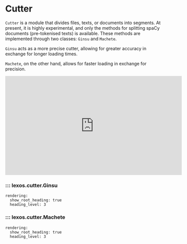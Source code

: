 # Cutter

`Cutter` is a module that divides files, texts, or documents into segments. At present, it is highly experimental, and only the methods for splitting spaCy documents (pre-tokenised texts) is available. These methods are implemented through two classes: `Ginsu` and `Machete`.

`Ginsu` acts as a more precise cutter, allowing for greater accuracy in exchange for longer loading times.

`Machete`, on the other hand, allows for faster loading in exchange for precision.

<iframe style="width: 560px; height: 315px; margin: auto;" src="https://www.youtube.com/embed/Sv_uL1Ar0oM" title="YouTube video player -- Ginsu knives" frameborder="0" allow="accelerometer; autoplay; clipboard-write; encrypted-media; gyroscope; picture-in-picture" allowfullscreen></iframe>

### ::: lexos.cutter.Ginsu
    rendering:
      show_root_heading: true
      heading_level: 3

### ::: lexos.cutter.Machete
    rendering:
      show_root_heading: true
      heading_level: 3